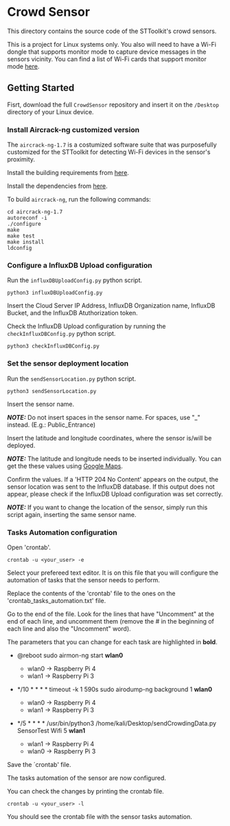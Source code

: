 # Crowd Sensor

This directory contains the source code of the STToolkit's crowd sensors.

This is a project for Linux systems only. You also will need to have a Wi-Fi dongle that supports monitor mode to capture device messages in the sensors vicinity. You can find a list of Wi-Fi cards that support monitor mode [here](https://www.aircrack-ng.org/doku.php?id=faq#what_is_the_best_wireless_card_to_buy).


## Getting Started

Fisrt, download the full `CrowdSensor` repository and insert it on the `/Desktop` directory of your Linux device.

### Install Aircrack-ng customized version

The `aircrack-ng-1.7` is a costumized software suite that was purposefully customized for the STToolkit for detecting Wi-Fi devices in the sensor's proximity.

Install the building requirements from [here](https://github.com/aircrack-ng/aircrack-ng/blob/master/README.md#requirements).

Install the dependencies from [here](https://github.com/aircrack-ng/aircrack-ng/blob/master/README.md#linux).

 To build `aircrack-ng`, run the following commands:
```
cd aircrack-ng-1.7
autoreconf -i
./configure 
make
make test
make install
ldconfig
```

### Configure a InfluxDB Upload configuration

Run the `influxDBUploadConfig.py` python script.

```
python3 influxDBUploadConfig.py
```

Insert the Cloud Server IP Address, InfluxDB Organization name, InfluxDB Bucket, and the InfluxDB Atuthorization token.

Check the InfluxDB Upload configuration by running the `checkInfluxDBConfig.py` python script.

```
python3 checkInfluxDBConfig.py
```

### Set the sensor deployment location

Run the `sendSensorLocation.py` python script.

```
python3 sendSensorLocation.py
```

Insert the sensor name.

**_NOTE:_**  Do not insert spaces in the sensor name. For spaces, use "_" instead. (E.g.: Public\_Entrance)

Insert the latitude and longitude coordinates, where the sensor is/will be deployed. 

**_NOTE:_**  The latitude and longitude needs to be inserted individually. You can get the these values using [Google Maps](https://www.google.com/maps).

Confirm the values. If a 'HTTP 204 No Content' appears on the output, the sensor location was sent to the InfluxDB database. If this output does not appear, please check if the InfluxDB Upload configuration was set correctly.

**_NOTE:_** If you want to change the location of the sensor, simply run this script again, inserting the same sensor name.

### Tasks Automation configuration

Open 'crontab'.

```
crontab -u <your_user> -e
```

Select your prefereed text editor. It is on this file that you will configure the automation of tasks that the sensor needs to perform.

Replace the contents of the 'crontab' file to the ones on the 'crontab_tasks_automation.txt' file.

Go to the end of the file. Look for the lines that have "Uncomment" at the end of each line, and uncomment them (remove the # in the beginning of each line and also the "Uncomment" word).

The parameters that you can change for each task are highlighted in **bold**.

 * @reboot sudo airmon-ng start **wlan0**
     * wlan0 -> Raspberry Pi 4
     * wlan1 -> Raspberry Pi 3

* \*/10 \* \* \* \* timeout -k 1 590s sudo airodump-ng background 1 **wlan0**
     * wlan0 -> Raspberry Pi 4
     * wlan1 -> Raspberry Pi 3
 
* \*/5 \* \* \* \* /usr/bin/python3 /home/kali/Desktop/sendCrowdingData.py SensorTest Wifi 5 **wlan1**
    * wlan1 -> Raspberry Pi 4
    * wlan0 -> Raspberry Pi 3

Save the ´crontab' file.

The tasks automation of the sensor are now configured.

You can check the changes by printing the crontab file.

```
crontab -u <your_user> -l
```

You should see the crontab file with the sensor tasks automation.

















